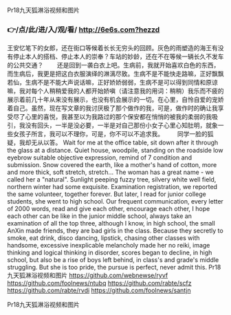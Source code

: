 
Pr18九天狐淋浴视频和图片




### 👉/点/此/进/入/观/看/ http://6e6s.com?hezzd




王安忆笔下的女郎，还在街口等候着长长无穷头的回顾。灰色的雨塑造的海王有没有停止本人的搭档、停止本人的崇奉？车站的妙龄，还在不在等候一辆长久不发车的公共交通？
　　还是回到一袭白衣上吧。生病前，我就开始喜欢白色的东西，而生病后，我更是把这白衣服演绎的淋漓尽致。生病不是不能快走路嘛，正好飘飘若仙，生病不是不能大声说话嘛，正好娇娇弱弱，生病不是可以得到同情和原谅嘛，我对每个人稍稍爱我的人都开始娇嗔（请注意我的用词：稍稍）我乐而不疲的展示着前几十年从来没有展示，也没有机会展示的一切。在心里，自怜自爱的宠娇着自己。虽然，现在写文章的我讨厌极了那个做作的我，可是，做作时的确让我享受尽了心里的喜悦，我甚至以为我路过的那个保安都在悄悄的被我的柔弱的我吸引，我没有回头，一半是没必要，一半是对自己那份小女子心里心知肚明，就象一些女孩子所言，我可以不理你，可是，你不可以不追求我。
　　同学一脸的狐疑，我却无从以答。
Wait for me at the office table, sit down after it through the glass at a distance.
Quiet house, woodpile, standing on the roadside low eyebrow suitable objective expression, remind of 7 condition and submission.
Snow covered the earth, like a mother's hand of cotton, more and more thick, soft stretch, stretch...
The woman has a great name - we called her a "natural".
Sunlight peeping fuzzy tree, silvery white well field, northern winter had some exquisite.
Examination registration, we reported the same volunteer, together forever.
But later, I read for junior college students, she went to high school.
Our frequent communication, every letter of 2000 words, read and give each other, encourage each other, I hope each other can be like in the junior middle school, always take an examination of all the top three, although I know, in high school, the small AnXin made friends, they are bad girls in the class.
Because they secretly to smoke, eat drink, disco dancing, lipstick, chasing other classes with handsome, excessive inexplicable melancholy made her no reiki, image thinking and logical thinking in disorder, scores began to decline, in high school, but also be a rise of boys left behind, in class's and grade's middle struggling.
But she is too pride, the pursue is perfect, never admit this.
Pr18九天狐淋浴视频和图片 https://github.com/webnewse/ryvf
https://github.com/foolnews/ntubq
https://github.com/rabte/scfz
https://github.com/rabte/rvdi
https://github.com/foolnews/santjn





Pr18九天狐淋浴视频和图片
